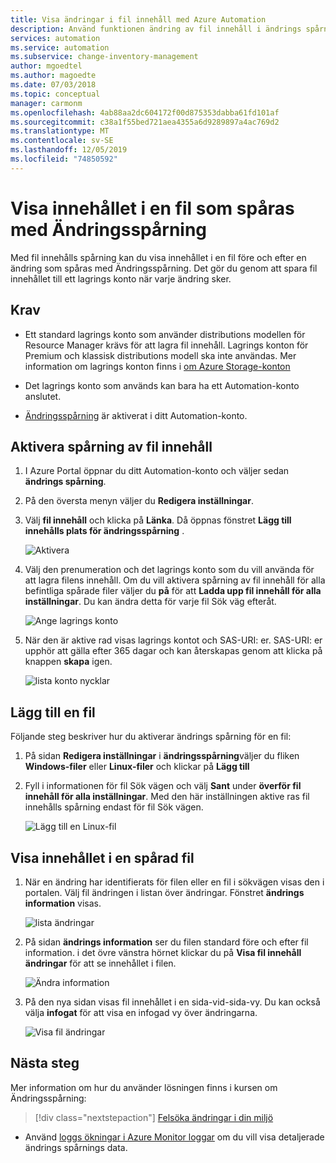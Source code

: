 ```yaml
---
title: Visa ändringar i fil innehåll med Azure Automation
description: Använd funktionen ändring av fil innehåll i ändrings spårning för att visa innehållet i en fil som har ändrats.
services: automation
ms.service: automation
ms.subservice: change-inventory-management
author: mgoedtel
ms.author: magoedte
ms.date: 07/03/2018
ms.topic: conceptual
manager: carmonm
ms.openlocfilehash: 4ab88aa2dc604172f00d875353dabba61fd101af
ms.sourcegitcommit: c38a1f55bed721aea4355a6d9289897a4ac769d2
ms.translationtype: MT
ms.contentlocale: sv-SE
ms.lasthandoff: 12/05/2019
ms.locfileid: "74850592"
---
```

# <a name="view-contents-of-a-file-that-is-being-tracked-with-change-tracking"></a>Visa innehållet i en fil som spåras med Ändringsspårning

Med fil innehålls spårning kan du visa innehållet i en fil före och efter en ändring som spåras med Ändringsspårning. Det gör du genom att spara fil innehållet till ett lagrings konto när varje ändring sker.

## <a name="requirements"></a>Krav

* Ett standard lagrings konto som använder distributions modellen för Resource Manager krävs för att lagra fil innehåll. Lagrings konton för Premium och klassisk distributions modell ska inte användas. Mer information om lagrings konton finns i [om Azure Storage-konton](../storage/common/storage-create-storage-account.md)

* Det lagrings konto som används kan bara ha ett Automation-konto anslutet.

* [Ändringsspårning](automation-change-tracking.md) är aktiverat i ditt Automation-konto.

## <a name="enable-file-content-tracking"></a>Aktivera spårning av fil innehåll

1. I Azure Portal öppnar du ditt Automation-konto och väljer sedan **ändrings spårning**.
2. På den översta menyn väljer du **Redigera inställningar**.
3. Välj **fil innehåll** och klicka på **Länka**. Då öppnas fönstret **Lägg till innehålls plats för ändringsspårning** .

   ![Aktivera](./media/change-tracking-file-contents/enable.png)

4. Välj den prenumeration och det lagrings konto som du vill använda för att lagra filens innehåll. Om du vill aktivera spårning av fil innehåll för alla befintliga spårade filer väljer du **på** för att **Ladda upp fil innehåll för alla inställningar**. Du kan ändra detta för varje fil Sök väg efteråt.

   ![Ange lagrings konto](./media/change-tracking-file-contents/storage-account.png)

5. När den är aktive rad visas lagrings kontot och SAS-URI: er. SAS-URI: er upphör att gälla efter 365 dagar och kan återskapas genom att klicka på knappen **skapa** igen.

   ![lista konto nycklar](./media/change-tracking-file-contents/account-keys.png)

## <a name="add-a-file"></a>Lägg till en fil

Följande steg beskriver hur du aktiverar ändrings spårning för en fil:

1. På sidan **Redigera inställningar** i **ändringsspårning**väljer du fliken **Windows-filer** eller **Linux-filer** och klickar på **Lägg till**

1. Fyll i informationen för fil Sök vägen och välj **Sant** under **överför fil innehåll för alla inställningar**. Med den här inställningen aktive ras fil innehålls spårning endast för fil Sök vägen.

   ![Lägg till en Linux-fil](./media/change-tracking-file-contents/add-linux-file.png)

## <a name="viewing-the-contents-of-a-tracked-file"></a>Visa innehållet i en spårad fil

1. När en ändring har identifierats för filen eller en fil i sökvägen visas den i portalen. Välj fil ändringen i listan över ändringar. Fönstret **ändrings information** visas.

   ![lista ändringar](./media/change-tracking-file-contents/change-list.png)

1. På sidan **ändrings information** ser du filen standard före och efter fil information. i det övre vänstra hörnet klickar du på **Visa fil innehåll ändringar** för att se innehållet i filen.

   ![Ändra information](./media/change-tracking-file-contents/change-details.png)

1. På den nya sidan visas fil innehållet i en sida-vid-sida-vy. Du kan också välja **infogat** för att visa en infogad vy över ändringarna.

   ![Visa fil ändringar](./media/change-tracking-file-contents/view-file-changes.png)

## <a name="next-steps"></a>Nästa steg

Mer information om hur du använder lösningen finns i kursen om Ändringsspårning:

> [!div class="nextstepaction"]
> [Felsöka ändringar i din miljö](automation-tutorial-troubleshoot-changes.md)

* Använd [loggs ökningar i Azure Monitor loggar](../log-analytics/log-analytics-log-searches.md) om du vill visa detaljerade ändrings spårnings data.

